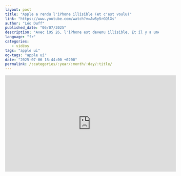 ```yaml
---
layout: post
title: "Apple a rendu l'iPhone illisible (et c'est voulu)"
link: "https://www.youtube.com/watch?v=Aw5y5rGQlXs"
author: "Léo Duff"
published_date: "06/07/2025"
description: "Avec iOS 26, l'iPhone est devenu illisible. Et il y a une stratégie derrière ça."
language: "fr"
categories: 
   - vidéos
tags: "apple ui"
og-tags: "apple ui"
date: "2025-07-06 18:44:00 +0200"
permalink: /:categories/:year/:month/:day/:title/
---
```


<iframe width="560" height="315" src="https://www.youtube.com/embed/Aw5y5rGQlXs?si=y8zsMFIcaVO_gd9j" title="YouTube video player" frameborder="0" allow="accelerometer; autoplay; clipboard-write; encrypted-media; gyroscope; picture-in-picture; web-share" referrerpolicy="strict-origin-when-cross-origin" allowfullscreen></iframe>